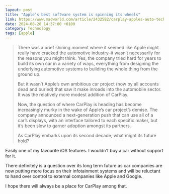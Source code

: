 ```yaml
--- 
layout: post 
title: "Apple’s best software system is spinning its wheels" 
link: https://www.macworld.com/article/2432582/carplay-apples-auto-tech-putters-along-but-where-is-it-going.html
date: 2024-08-28 14:37:00 +0100 
category: Technology 
tags: [apple] 
--- 
```


>There was a brief shining moment where it seemed like Apple might really have cracked the automotive industry–it wasn’t necessarily for the reasons you might think. Yes, the company tried hard for years to build its own car in a variety of ways, everything from designing the underlying automotive systems to building the whole thing from the ground up.
>
>But it wasn’t Apple’s own ambitious car project (now by all accounts dead and buried) that saw it make inroads into the automobile sector. It was the relatively more modest addition of CarPlay.
>
>Now, the question of where CarPlay is heading has become increasingly murky in the wake of Apple’s car project’s demise. The company announced a next-generation push that can use all of a car’s displays, with an interface tailored to each specific maker, but it’s been slow to garner adoption amongst its partners.
>
>As CarPlay embarks upon its second decade, what might its future hold?

Easily one of my favourite iOS features. I wouldn't buy a car without support for it. 

There definitely is a question over its long term future as car companies are now putting more focus on their infotainment systems and will be reluctant to hand over control to external companies like Apple and Google.

I hope there will always be a place for CarPlay among that.